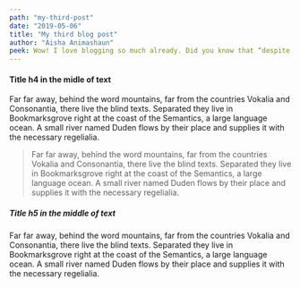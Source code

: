 ```yaml
---
path: "my-third-post"
date: "2019-05-06"
title: "My third blog post"
author: "Aisha Animashaun"
peek: Wow! I love blogging so much already. Did you know that “despite its name, salted duck eggs can also be made from chicken eggs, though the…
---
```


#### Title h4 in the midle of text

Far far away, behind the word mountains, far from the countries Vokalia and Consonantia, there live the blind texts. Separated they live in Bookmarksgrove right at the coast of the Semantics, a large language ocean. A small river named Duden flows by their place and supplies it with the necessary regelialia.

> Far far away, behind the word mountains, far from the countries Vokalia and Consonantia, there live the blind texts. Separated they live in Bookmarksgrove
> right at the coast of the Semantics, a large language ocean. A small river named Duden flows by their place and supplies it with the necessary regelialia.

##### Title h5 in the middle of text

Far far away, behind the word mountains, far from the countries Vokalia and Consonantia, there live the blind texts. Separated they live in Bookmarksgrove right at the coast of the Semantics, a large language ocean. A small river named Duden flows by their place and supplies it with the necessary regelialia.
